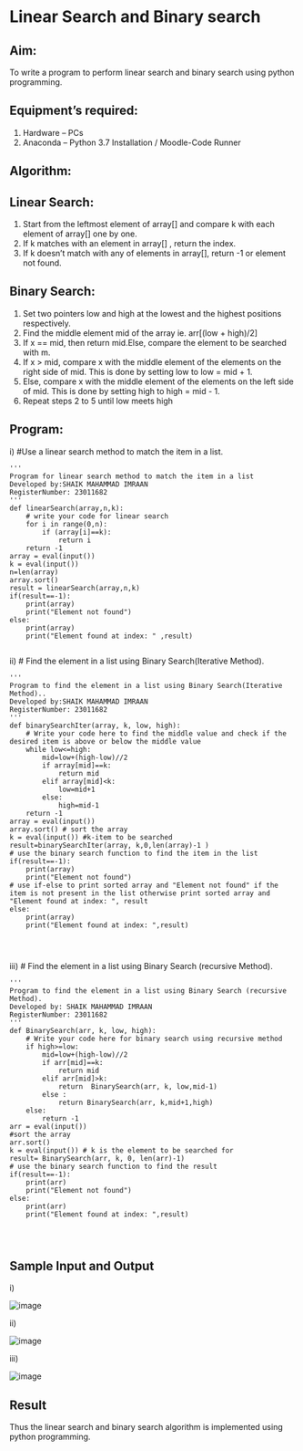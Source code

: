 # Linear Search and Binary search
## Aim:
To write a program to perform linear search and binary search using python programming.
## Equipment’s required:
1.	Hardware – PCs
2.	Anaconda – Python 3.7 Installation / Moodle-Code Runner
## Algorithm:
## Linear Search:
1.	Start from the leftmost element of array[] and compare k with each element of array[] one by one.
2.	If k matches with an element in array[] , return the index.
3.	If k doesn’t match with any of elements in array[], return -1 or element not found.
## Binary Search:
1.	Set two pointers low and high at the lowest and the highest positions respectively.
2.	Find the middle element mid of the array ie. arr[(low + high)/2]
3.	If x == mid, then return mid.Else, compare the element to be searched with m.
4.	If x > mid, compare x with the middle element of the elements on the right side of mid. This is done by setting low to low = mid + 1.
5.	Else, compare x with the middle element of the elements on the left side of mid. This is done by setting high to high = mid - 1.
6.	Repeat steps 2 to 5 until low meets high
## Program:
i)	#Use a linear search method to match the item in a list.
```
''' 
Program for linear search method to match the item in a list
Developed by:SHAIK MAHAMMAD IMRAAN
RegisterNumber: 23011682
'''
def linearSearch(array,n,k):
    # write your code for linear search
    for i in range(0,n):
        if (array[i]==k):
            return i
    return -1
array = eval(input())
k = eval(input()) 
n=len(array)
array.sort()
result = linearSearch(array,n,k)
if(result==-1):
    print(array)
    print("Element not found")
else:
    print(array)
    print("Element found at index: " ,result)


```
ii)	# Find the element in a list using Binary Search(Iterative Method).
```
''' 
Program to find the element in a list using Binary Search(Iterative Method)..
Developed by:SHAIK MAHAMMAD IMRAAN
RegisterNumber: 23011682
'''
def binarySearchIter(array, k, low, high):
    # Write your code here to find the middle value and check if the desired item is above or below the middle value
    while low<=high:
        mid=low+(high-low)//2
        if array[mid]==k:
            return mid
        elif array[mid]<k:
            low=mid+1
        else:
            high=mid-1
    return -1
array = eval(input())
array.sort() # sort the array
k = eval(input()) #k-item to be searched
result=binarySearchIter(array, k,0,len(array)-1 )
# use the binary search function to find the item in the list
if(result==-1):
    print(array)
    print("Element not found")
# use if-else to print sorted array and "Element not found" if the item is not present in the list otherwise print sorted array and "Element found at index: ", result
else:
    print(array)
    print("Element found at index: ",result)




```
iii)	# Find the element in a list using Binary Search (recursive Method).
```
''' 
Program to find the element in a list using Binary Search (recursive Method).
Developed by: SHAIK MAHAMMAD IMRAAN
RegisterNumber: 23011682
'''
def BinarySearch(arr, k, low, high):
    # Write your code here for binary search using recursive method
    if high>=low:
        mid=low+(high-low)//2
        if arr[mid]==k:
            return mid
        elif arr[mid]>k:
            return  BinarySearch(arr, k, low,mid-1)
        else :
            return BinarySearch(arr, k,mid+1,high)
    else:
        return -1
arr = eval(input())
#sort the array
arr.sort()
k = eval(input()) # k is the element to be searched for
result= BinarySearch(arr, k, 0, len(arr)-1)
# use the binary search function to find the result
if(result==-1):
    print(arr)
    print("Element not found")
else:
    print(arr)
    print("Element found at index: ",result)




```
## Sample Input and Output
i)

![image](https://github.com/IMRAAN2005/Search-Algorithm/assets/149347407/fca27380-81aa-48d3-a79d-e78250f0067e)

ii)

![image](https://github.com/IMRAAN2005/Search-Algorithm/assets/149347407/b65ea889-b5ac-40a5-98bb-ed2084f837aa)

iii)

![image](https://github.com/IMRAAN2005/Search-Algorithm/assets/149347407/4745c1f7-b887-47ee-92aa-f6b6551ce275)








## Result
Thus the linear search and binary search algorithm is implemented using python programming.
